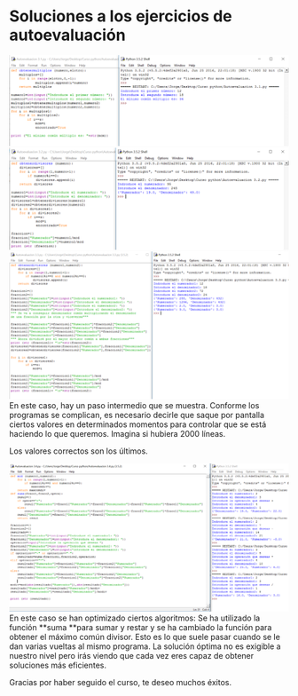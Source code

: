 
# Soluciones a los ejercicios de autoevaluación

![](img/autoevaluacion_3.1.png)
![](img/autoevaluacion_3.2.png)
![](img/autoevaluacion_3.3.png)
En este caso, hay un paso intermedio que se muestra. Conforme los programas se complican, es necesario decirle que saque por pantalla ciertos valores en determinados momentos para controlar que se está haciendo lo que queremos. Imagina si hubiera 2000 líneas. 

Los valores correctos son los últimos.

![](img/autoevaluacion_3.4.png)
En este caso se han optimizado ciertos algoritmos: Se ha utilizado la función **suma **para sumar y restar y se ha cambiado la función para obtener el máximo común divisor. Esto es lo que suele pasar cuando se le dan varias vueltas al mismo programa. La solución óptima no es exigible a nuestro nivel pero irás viendo que cada vez eres capaz de obtener soluciones más eficientes. 

Gracias por haber seguido el curso, te deseo muchos éxitos.

